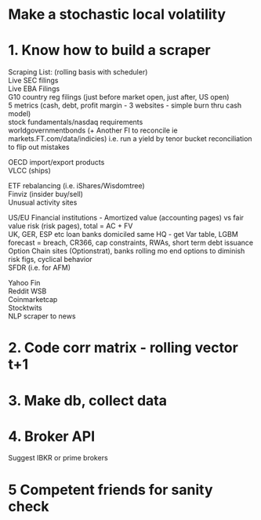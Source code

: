 # Make a stochastic local volatility

# 1. Know how to build a scraper<br>
Scraping List: (rolling basis with scheduler)<br>
Live SEC filings<br>
Live EBA Filings<br>
G10 country reg filings (just before market open, just after, US open)<br>
5 metrics (cash, debt, profit margin - 3 websites - simple burn thru cash model)<br>
stock fundamentals/nasdaq requirements<br>
worldgovernmentbonds (+ Another FI to reconcile ie markets.FT.com/data/indicies) i.e. run a yield by tenor bucket reconciliation to flip out mistakes<br>

OECD import/export products<br>
VLCC (ships)<br>

ETF rebalancing (i.e. iShares/Wisdomtree)<br>
Finviz (insider buy/sell)<br>
Unusual activity sites<br>

US/EU Financial institutions - Amortized value (accounting pages) vs fair value risk (risk pages), total = AC + FV<br>
UK, GER, ESP etc loan banks domiciled same HQ - get Var table, LGBM forecast = breach, CR366, cap constraints, RWAs, short term debt issuance<br>
Option Chain sites (Optionstrat), banks rolling mo end options to diminish risk figs, cyclical behavior<br>
SFDR (i.e. for AFM)<br>

Yahoo Fin<br>
Reddit WSB<br>
Coinmarketcap<br>
Stocktwits<br>
NLP scraper to news<br>

# 2. Code corr matrix - rolling vector t+1

# 3. Make db, collect data

# 4. Broker API
Suggest IBKR or prime brokers

# 5 Competent friends for sanity check<br>
